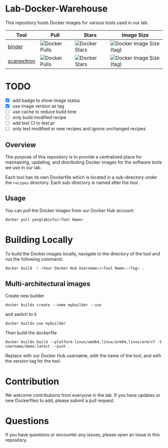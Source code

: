 # Lab-Docker-Warehouse

This repository hosts Docker images for various tools used in our lab.

<!-- begin badge -->

| Tool                                                                            | Pull                                                                                             | Stars                                                                                            | Image Size                                                                                                            |
| ------------------------------------------------------------------------------- | ------------------------------------------------------------------------------------------------ | ------------------------------------------------------------------------------------------------ | --------------------------------------------------------------------------------------------------------------------- |
| [binder](https://hub.docker.com/repository/docker/yanglabinfo/binder)           | ![Docker Pulls](https://img.shields.io/docker/pulls/yanglabinfo/binder?style=for-the-badge)      | ![Docker Stars](https://img.shields.io/docker/stars/yanglabinfo/binder?style=for-the-badge)      | ![Docker Image Size (tag)](https://img.shields.io/docker/image-size/yanglabinfo/binder/latest?style=for-the-badge)    |
| [scanexitron](https://hub.docker.com/repository/docker/yanglabinfo/scanexitron) | ![Docker Pulls](https://img.shields.io/docker/pulls/yanglabinfo/scanexitron?style=for-the-badge) | ![Docker Stars](https://img.shields.io/docker/stars/yanglabinfo/scanexitron?style=for-the-badge) | ![Docker Image Size (tag)](https://img.shields.io/docker/image-size/yanglabinfo/scanexitron/v1.1?style=for-the-badge) |

<!-- end badge -->

# TODO

- [x] add badge to show image status
- [x] use image version as tag
- [ ] use cache to reduce build time
- [ ] only build modified recipe
- [ ] add test CI to test pr
- [ ] only test modified or new recipes and ignore unchanged recipes

## Overview

The purpose of this repository is to provide a centralized place for maintaining, updating, and distributing Docker images for the software tools we use in our lab.

Each tool has its own Dockerfile which is located in a sub-directory under the `recipes` directory.
Each sub-directory is named after the tool.

## Usage

You can pull the Docker images from our Docker Hub account:

```bash
docker pull yanglabinfo/<Tool Name>
```

# Building Locally

To build the Docker images locally, navigate to the directory of the tool and run the following command:

```bash
docker build -t <Your Docker Hub Username>/<Tool Name>:<Tag> .
```

## Multi-architectural images

Create new builder

```
docker buildx create --name mybuilder --use
```

and switch to it

```
docker buildx use mybuilder
```

Then build the dockerfile

```
docker buildx build --platform linux/amd64,linux/arm64,linux/arm/v7 -t username/demo:latest --push .
```

Replace <Your Docker Hub Username> with our Docker Hub username, <Tool Name> with the name of the tool, and <Tag> with the version tag for the tool.

# Contribution

We welcome contributions from everyone in the lab.
If you have updates or new Dockerfiles to add, please submit a pull request.

# Questions

If you have questions or encounter any issues, please open an issue in this repository.
